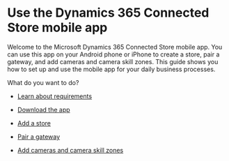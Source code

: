 
# Use the Dynamics 365 Connected Store mobile app

Welcome to the Microsoft Dynamics 365 Connected Store mobile app. You can use this app on your Android phone or iPhone to create a store, 
pair a gateway, and add cameras and camera skill zones. This guide shows you how to set up and use the mobile app for your daily business 
processes. 

What do you want to do?

- [Learn about requirements](mobile-app-requirements.md)

- [Download the app](mobile-app-download.md)

- [Add a store](mobile-app-add-store.md)

- [Pair a gateway](mobile-app-pair-gateway.md)

- [Add cameras and camera skill zones](mobile-app-add-cameras.md)
